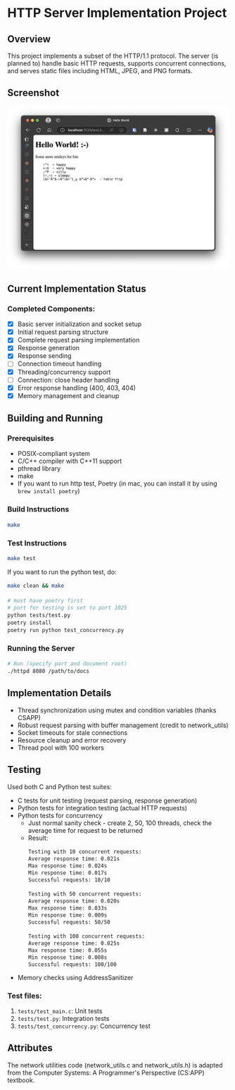 # HTTP Server Implementation Project

## Overview
This project implements a subset of the HTTP/1.1 protocol. The server (is planned to) handle basic HTTP requests, supports concurrent connections, and serves static files including HTML, JPEG, and PNG formats.

## Screenshot
![Hello world screenshot](assets/webserver-ss.png)

## Current Implementation Status

### Completed Components:
- [x] Basic server initialization and socket setup
- [x] Initial request parsing structure
- [x] Complete request parsing implementation
- [x] Response generation
- [x] Response sending
- [ ] Connection timeout handling
- [x] Threading/concurrency support
- [ ] Connection: close header handling
- [x] Error response handling (400, 403, 404)
- [x] Memory management and cleanup

## Building and Running

### Prerequisites
- POSIX-compliant system
- C/C++ compiler with C++11 support
- pthread library
- make
- If you want to run http test, Poetry (in mac, you can install it by using `brew install poetry`)

### Build Instructions
```bash
make
```

### Test Instructions
```bash
make test
```

If you want to run the python test, do:
```bash
make clean && make

# must have poetry first
# port for testing is set to port 1025
python tests/test.py
poetry install
poetry run python test_concurrency.py 
```

### Running the Server
```bash
# Run (specify port and document root)
./httpd 8080 /path/to/docs
```


## Implementation Details
- Thread synchronization using mutex and condition variables (thanks CSAPP)
- Robust request parsing with buffer management (credit to network_utils)
- Socket timeouts for stale connections
- Resource cleanup and error recovery
- Thread pool with 100 workers

## Testing
Used both C and Python test suites:

- C tests for unit testing (request parsing, response generation)
- Python tests for integration testing (actual HTTP requests)
- Python tests for concurrency
    - Just normal sanity check - create 2, 50, 100 threads, check the average time for request to be returned
    - Result: 
        ```
        Testing with 10 concurrent requests:
        Average response time: 0.021s
        Max response time: 0.024s
        Min response time: 0.017s
        Successful requests: 10/10

        Testing with 50 concurrent requests:
        Average response time: 0.020s
        Max response time: 0.033s
        Min response time: 0.009s
        Successful requests: 50/50

        Testing with 100 concurrent requests:
        Average response time: 0.025s
        Max response time: 0.055s
        Min response time: 0.008s
        Successful requests: 100/100
        ```
- Memory checks using AddressSanitizer

### Test files:
1. `tests/test_main.c`: Unit tests
2. `tests/test.py`: Integration tests
3. `tests/test_concurrency.py`: Concurrency test

## Attributes
The network utilities code (network_utils.c and network_utils.h) is adapted from the Computer Systems: A Programmer's Perspective (CS:APP) textbook.





